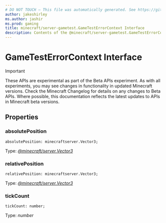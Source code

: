```yaml
---
# DO NOT TOUCH — This file was automatically generated. See https://github.com/mojang/minecraftapidocsgenerator to modify descriptions, examples, etc.
author: jakeshirley
ms.author: jashir
ms.prod: gaming
title: minecraft/server-gametest.GameTestErrorContext Interface
description: Contents of the @minecraft/server-gametest.GameTestErrorContext class.
---
```

# GameTestErrorContext Interface
>[!IMPORTANT]
>These APIs are experimental as part of the Beta APIs experiment. As with all experiments, you may see changes in functionality in updated Minecraft versions. Check the Minecraft Changelog for details on any changes to Beta APIs. Where possible, this documentation reflects the latest updates to APIs in Minecraft beta versions.
## Properties

### **absolutePosition**
`absolutePosition: minecraftserver.Vector3;`

Type: [*@minecraft/server.Vector3*](../../minecraft/server/Vector3.md)

### **relativePosition**
`relativePosition: minecraftserver.Vector3;`

Type: [*@minecraft/server.Vector3*](../../minecraft/server/Vector3.md)

### **tickCount**
`tickCount: number;`

Type: *number*

